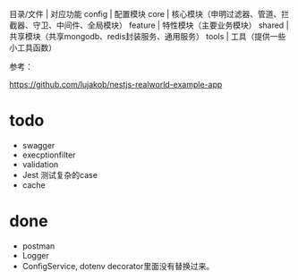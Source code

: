 
目录/文件 | 对应功能
config	| 配置模块
core	| 核心模块（申明过滤器、管道、拦截器、守卫、中间件、全局模块）
feature	| 特性模块（主要业务模块）
shared	| 共享模块（共享mongodb、redis封装服务、通用服务）
tools	| 工具（提供一些小工具函数）

参考：

https://github.com/lujakob/nestjs-realworld-example-app

# todo

- swagger
- execptionfilter
- validation
- Jest 测试复杂的case
- cache

# done

- postman
- Logger
- ConfigService, dotenv decorator里面没有替换过来。 